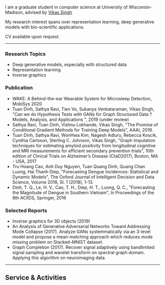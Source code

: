 I am a graduate student in computer science at University of Wisconsin-Madison, advised by [Vikas Singh](https://www.biostat.wisc.edu/~vsingh/)

My research interest spans over representation learning, deep generative models with bio-scientific applications.

CV available upon request.

---

### Research Topics
* Deep generative models, especially with structured data
* Representation learning
* Inverse graphics

### Publication
* WAKE: A Behind-the-ear Wearable System for Microsleep Detection, MobiSys 2020
* Tuan Dinh, Sathya Ravi, Tien Vo, Sukanya Venkataraman, Vikas Singh, "Can we do Hypothesis Tests with GANs for Graph Structured Data ? Models, Analysis, and Applications ",  2019 (under review)
* Sathya Ravi, Tuan Dinh, Vishnu Lokhande, Vikas Singh, "The Promise of Conditional Gradient Methods for Training Deep Models", AAAI, 2019.
* Tuan Dinh, Sathya Ravi, WonHwa Kim, Nagesh Adluru, Rebecca Koscik, Cynthia Carlsson, Sterling C. Johnson, Vikas Singh, "Graph Imputation techniques for estimating amyloid positivity from longitudinal cognitive and MRI measurements for efficient secondary prevention trials", 10th edition of Clinical Trials on Alzheimer’s Disease (CtaD2017), Boston, MA - USA, 2017
* Tru Hoang Cao, Anh Duy Nguyen, Tuan Quang Dinh, Quang Chan Luong, Hai Thanh Diep, "Forecasting Dengue Incidences: Statistical and Dynamic Models", The Oxford Journal of Intelligent Decision and Data Science, Volume 2018, SI. 1 (2018), 1-13.
* Dinh, T. Q., Le, H. V., Cao, T. H., Diep, H. T., Luong, Q. C., "Forecasting the Magnitude of Dengue in Southern Vietnam", In Proceedings of the 8th ACIIDS, Springer, 2016

### Selected Reports
* Inverse graphics for 3D objects (2019)
* An Analysis of Generative Adversarial Networks Toward Addressing Mode Collapse (2017). Analyze GANs systemmatically via an 3-level model and propose a mean-matching approach which reduces mode missing problem on Stacked-MNIST dataset.
* Graph Completion (2017). Recover signal adaptively using bandlimited signal sampling and wavelet transform on spectral graph domain. Applying this algorithm on neuroimaging data.

----
## Service & Activities
